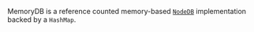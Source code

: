 MemoryDB is a reference counted memory-based [`NodeDB`](https://github.com/paritytech/parity-common/tree/master/hash-db) implementation backed by a `HashMap`.
